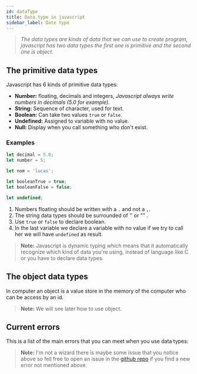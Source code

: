 ```yaml
---
id: dataType
title: Data type in javascript
sidebar_label: Date type
---
```

> *The data types are kinds of data that we can use to create program, javascript has two data types the first one is primitive and the second one is object.*

## The primitive data types
Javascript has 6 kinds of primitive data types:
- **Number:** floating, decimals and integers, *Javascript always write numbers in decimals (5.0 for example).*
- **String:** Sequence of character, used for text.
- **Boolean:** Can take two values `true` or `false`.
- **Undefined:** Assigned to variable with no value.
- **Null:** Display when you call something who don't exist.

### Examples
```js
let decimal = 5.0;
let number = 5;

let nom = 'lucas';

let booleanTrue = true;
let booleanFalse = false;

let undefined;
```
1. Numbers floating should be written with a `.` and not a `,`.
2. The string data types should be surrounded of '' or "" .
3. Use `true` or `false` to declare boolean.
4. In the last variable we declare a variable with no value if we try to call her we will have `undefined` as result.

> **Note:** Javascript is dynamic typing which means that it automatically recognize which kind of data you're using, instead of language like C or you have to declare data types. 

## The object data types
In computer an object is a value store in the memory of the computer who can be access by an id.
> **Note:** We will see later how to use object.

## Current errors
This is a list of the main errors that you can meet when you use data types:
> **Note:** I'm not a wizard there is maybe some issue that you notice above so fell free to open an issue in the [github repo](https://github.com/luctst/learn-javascript) if you find a new error not mentioned above.